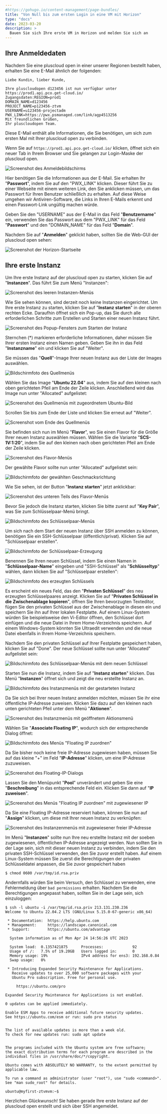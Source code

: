 ```yaml
---
#https://gohugo.io/content-management/page-bundles/
title: "Von Null bis zum ersten Login in eine VM mit Horizon"
type: "docs"
date: 2023-03-20
description: >
  Bauen Sie sich Ihre erste VM in Horizon und melden Sie sich an
---
```


## Ihre Anmeldedaten 

Nachdem Sie eine pluscloud open in einer unserer Regionen bestellt haben, erhalten Sie eine E-Mail ähnlich der folgenden:

    Liebe Kundin, lieber Kunde,
    
    Ihre pluscloudopen d123456 ist nun verfügbar unter https://prod1.api.pco.get-cloud.io/
    Zugangsdaten:REGION=prod1
    DOMAIN_NAME=d123456
    PROJECT_NAME=p123456-ztvm
    USERNAME=u123456-projectadm
    PWX_LINK=https://pwx.psmanaged.com/link/agp4513256
    Mit freundlichen Grüßen,
    Ihr pluscloudopen Team.

Diese E-Mail enthält alle Informationen, die Sie benötigen, um sich zum ersten Mal mit Ihrer pluscloud open zu verbinden.

Wenn Sie auf ``https://prod1.api.pco.get-cloud.io/`` klicken, öffnet sich ein neuer Tab in Ihrem Browser und Sie gelangen zur Login-Maske der pluscloud open.

![Screenshot des Anmeldebildschirms](2023-04-20_18-20.png)

Hier benötigen Sie die Informationen aus der E-Mail. Sie erhalten Ihr "**Passwort**", indem Sie auf den "PWX_LINK" klicken. Dieser führt Sie zu einer Webseite mit einem weiteren Link, den Sie anklicken müssen, um das Passwort für Ihren Benutzer schließlich zu erhalten. Auf diese Weise umgehen wir Antiviren-Software, die Links in Ihren E-Mails erkennt und einen Passwort-Link ungültig machen würde. 

Geben Sie den "USERNAME" aus der E-Mail in das Feld "**Benutzername**" ein, verwenden Sie das Passwort aus dem "PWX_LINK" für das Feld "**Passwort**" und den "DOMAIN_NAME" für das Feld "**Domain**".

Nachdem Sie auf "**Anmelden**" geklickt haben, sollten Sie die Web-GUI der pluscloud open sehen:

![Screenshot der Horizon-Startseite](2023-04-20_18-36.png)

## Ihre erste Instanz

Um Ihre erste Instanz auf der pluscloud open zu starten, klicken Sie auf "**Instanzen**". Das führt Sie zum Menü "Instanzen":

![Screenshot des leeren Instanzen-Menüs](2023-04-24_10-36.png)

Wie Sie sehen können, sind derzeit noch keine Instanzen eingerichtet. Um Ihre erste Instanz zu starten, klicken Sie auf "**Instanz starten**" in der oberen rechten Ecke. 
Daraufhin öffnet sich ein Pop-up, das Sie durch alle erforderlichen Schritte zum Erstellen und Starten einer neuen Instanz führt.

![Screenshot des Popup-Fensters zum Starten der Instanz](./2023-04-24_13-24.png)

Sternchen (*) markieren erforderliche Informationen, daher müssen Sie Ihrer ersten Instanz einen Namen geben. Geben Sie ihn in das Feld "**Instanzname**" ein und klicken Sie auf "Weiter".

Sie müssen das "**Quell**"-Image Ihrer neuen Instanz aus der Liste der Images auswählen.

![Bildschirmfoto des Quellmenüs](./2023-04-24_16-19.png)

Wählen Sie das Image "**Ubuntu 22.04**" aus, indem Sie auf den kleinen nach oben gerichteten Pfeil am Ende der Zeile klicken. Anschließend wird das Image nun unter "Allocated" aufgelistet:

![Screenshot des Quellmenüs mit zugeordnetem Ubuntu-Bild](./2023-04-24_16-22.png)

Scrollen Sie bis zum Ende der Liste und klicken Sie erneut auf "Weiter".

![Screenshot vom Ende des Quellmenüs](./2023-04-24_16-24.png)

Sie befinden sich nun im Menü "**Flavor**", wo Sie einen Flavor für die Größe Ihrer neuen Instanz auswählen müssen. Wählen Sie die Variante "**SCS-1V:1:20**", indem Sie auf den kleinen nach oben gerichteten Pfeil am Ende der Zeile klicken.

![Screenshot des Flavor-Menüs](./2023-04-24_16-28.png)

Der gewählte Flavor sollte nun unter "Allocated" aufgelistet sein:

![Bildschirmfoto der gewählten Geschmacksrichtung](./2023-04-24_16-31.png)

Wie Sie sehen, ist der Button "**Instanz starten**" jetzt anklickbar:

![Screenshot des unteren Teils des Flavor-Menüs](./2023-04-24_16-42.png)

Bevor Sie jedoch die Instanz starten, klicken Sie bitte zuerst auf "**Key Pair**", was Sie zum Schlüsselpaar-Menü bringt.

![Bildschirmfoto des Schlüsselpaar-Menüs](./2023-04-24_16-44.png)

Um sich nach dem Start der neuen Instanz über SSH anmelden zu können, benötigen Sie ein SSH-Schlüsselpaar (öffentlich/privat). Klicken Sie auf "Schlüsselpaar erstellen".

![Bildschirmfoto der Schlüsselpaar-Erzeugung](./2023-04-24_16-48.png)

Benennen Sie Ihren neuen Schlüssel, indem Sie einen Namen in "**Schlüsselpaar-Name**" eingeben und "SSH-Schlüssel" als "**Schlüsseltyp**" wählen, dann klicken Sie auf "Schlüsselpaar erstellen":

![Bildschirmfoto des erzeugten Schlüssels](./2023-04-24_16-51.png)

Es erscheint ein neues Feld, das den "**Privaten Schlüssel**" des neu erzeugten Schlüsselpaares anzeigt. Klicken Sie auf "**Privaten Schlüssel in die Zwischenablage kopieren**", öffnen Sie Ihren bevorzugten Texteditor, fügen Sie den privaten Schlüssel aus der Zwischenablage in diesen ein und speichern Sie ihn auf Ihrer lokalen Festplatte. Auf einem Linux-System würden Sie beispielsweise den Vi-Editor öffnen, den Schlüssel dort einfügen und die neue Datei in Ihrem Home-Verzeichnis speichern. Auf einem Windows-System könnten Sie Ultraedit verwenden und die neue Datei ebenfalls in Ihrem Home-Verzeichnis speichern.

Nachdem Sie den privaten Schlüssel auf Ihrer Festplatte gespeichert haben, klicken Sie auf "Done". Der neue Schlüssel sollte nun unter "Allocated" aufgelistet sein:

![Bildschirmfoto des Schlüsselpaar-Menüs mit dem neuen Schlüssel](./2023-04-24_16-52.png)

Starten Sie nun die Instanz, indem Sie auf "**Instanz starten**" klicken. Das Menü "**Instanzen**" öffnet sich und zeigt die neu erstellte Instanz an.

![Bildschirmfoto des Instanzmenüs mit der gestarteten Instanz](./2023-04-24_16-53.png)

Da Sie sich bei Ihrer neuen Instanz anmelden möchten, müssen Sie ihr eine öffentliche IP-Adresse zuweisen. Klicken Sie dazu auf den kleinen nach unten gerichteten Pfeil unter dem Menü "**Aktionen**".

![Screenshot des Instanzmenüs mit geöffnetem Aktionsmenü](./2023-04-24_16-53_1.png)

Wählen Sie "**Associate Floating IP**", wodurch sich der entsprechende Dialog öffnet:

![Bildschirmfoto des Menüs "Floating IP zuordnen"](./2023-04-24_16-54.png)

Da Sie bisher noch keine freie IP-Adresse zugewiesen haben, müssen Sie auf das kleine "+" im Feld "**IP-Adresse**" klicken, um eine IP-Adresse zuzuweisen.

![Screenshot des Floating-IP-Dialogs](./2023-04-24_16-54_1.png)

Lassen Sie den Menüpunkt "**Pool**" unverändert und geben Sie eine "**Beschreibung**" in das entsprechende Feld ein. Klicken Sie dann auf "**IP zuweisen**".

![Screenshot des Menüs "Floating IP zuordnen" mit zugewiesener IP](./2023-04-24_16-55.png)

Da Sie eine Floating IP-Adresse reserviert haben, können Sie nun auf "**Assign**" klicken, um diese mit Ihrer neuen Instanz zu verknüpfen:

![Screenshot des Instanzenmenüs mit zugewiesener freier IP-Adresse](./2023-04-24_16-55_1.png)

Im Menü "**Instanzen**" sollte nun Ihre neu erstellte Instanz mit der soeben zugewiesenen, öffentlichen IP-Adresse angezeigt werden. Nun sollten Sie in der Lage sein, sich mit dieser neuen Instanz zu verbinden, indem Sie den privaten SSH-Schlüssel verwenden, den Sie zuvor erstellt haben.
Auf einem Linux-System müssen Sie zuerst die Berechtigungen der privaten Schlüsseldatei anpassen, die Sie zuvor gespeichert haben

    $ chmod 0600 /var/tmp/id.rsa.priv

Andernfalls würden Sie beim Versuch, den Schlüssel zu verwenden, eine Fehlermeldung über `bad permissions` erhalten. Nachdem Sie die Berechtigungen angepasst haben, sollten Sie in der Lage sein, sich einzuloggen:

    $ ssh -l ubuntu -i /var/tmp/id.rsa.priv 213.131.230.236
    Welcome to Ubuntu 22.04.2 LTS (GNU/Linux 5.15.0-67-generic x86_64)
    
     * Documentation:  https://help.ubuntu.com
     * Management:     https://landscape.canonical.com
     * Support:        https://ubuntu.com/advantage
    
      System information as of Mon Apr 24 14:56:26 UTC 2023
    
      System load:  0.1357421875      Processes:             92
      Usage of /:   7.5% of 19.20GB   Users logged in:       0
      Memory usage: 19%               IPv4 address for ens3: 192.168.0.84
      Swap usage:   0%
    
     * Introducing Expanded Security Maintenance for Applications.
       Receive updates to over 25,000 software packages with your
       Ubuntu Pro subscription. Free for personal use.
    
         https://ubuntu.com/pro
    
    Expanded Security Maintenance for Applications is not enabled.
    
    0 updates can be applied immediately.
    
    Enable ESM Apps to receive additional future security updates.
    See https://ubuntu.com/esm or run: sudo pro status
       
    
    The list of available updates is more than a week old.
    To check for new updates run: sudo apt update
    
    
    The programs included with the Ubuntu system are free software;
    the exact distribution terms for each program are described in the
    individual files in /usr/share/doc/*/copyright.
    
    Ubuntu comes with ABSOLUTELY NO WARRANTY, to the extent permitted by
    applicable law.
    
    To run a command as administrator (user "root"), use "sudo <command>".
    See "man sudo_root" for details.
    
    ubuntu@myfirst-ztvmvm:~$   

Herzlichen Glückwunsch! Sie haben gerade Ihre erste Instanz auf der pluscloud open erstellt und sich über SSH angemeldet.
